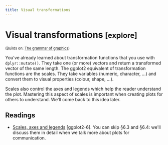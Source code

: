 ```yaml
---
title: Visual transformations
---
```


<!-- Generated automatically from vis-transformation.yml. Do not edit by hand -->

# Visual transformations <small class='explore'>[explore]</small>
<small>(Builds on: [The grammar of graphics](vis-theory.md))</small>

You've already learned about transformation functions that you use with
`dplyr::mutate()`. They take one (or more) vectors and return a transformed
vector of the same length. The ggplot2 equivalent of transformation
functions are the scales. They take variables (numeric, character, ...)
and convert them to visual properties (colour, shape, ...).

Scales also control the axes and legends which help the reader understand
the plot. Mastering this aspect of scales is important when creating plots
for others to understand. We'll come back to this idea later.

## Readings

  * [Scales, axes and legends](http://link.springer.com.ezproxy.stanford.edu/chapter/10.1007/978-3-319-24277-4_6) [ggplot2-6].
    You can skip §6.3 and §6.4: we'll discuss them in detail when we talk more
    about plots for communication.


